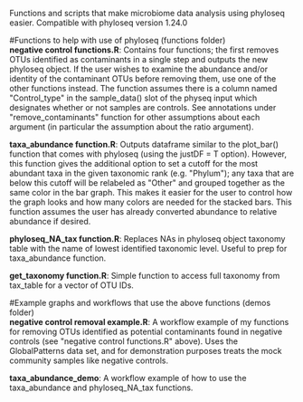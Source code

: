 Functions and scripts that make microbiome data analysis using phyloseq easier. Compatible with phyloseq version 1.24.0  


#Functions to help with use of phyloseq (functions folder)  
**negative control functions.R**: Contains four functions; the first removes OTUs identified as contaminants in a single step and outputs the new phyloseq object. If the user wishes to examine the abundance and/or identity of the contaminant OTUs before removing them, use one of the other functions instead. The function assumes there is a column named "Control_type" in the sample_data() slot of the physeq input which designates whether or not samples are controls. See annotations under "remove_contaminants" function for other assumptions about each argument (in particular the assumption about the ratio argument).

**taxa_abundance function.R**: Outputs dataframe similar to the plot_bar() function that comes with phyloseq (using the justDF = T option). However, this function gives the additional option to set a cutoff for the most abundant taxa in the given taxonomic rank (e.g. "Phylum"); any taxa that are below this cutoff will be relabeled as "Other" and grouped together as the same color in the bar graph. This makes it easier for the user to control how the graph looks and how many colors are needed for the stacked bars. This function assumes the user has already converted abundance to relative abundance if desired.  

**phyloseq_NA_tax function.R**: Replaces NAs in phyloseq object taxonomy table with the name of lowest identified taxonomic level. Useful to prep for taxa_abundance function.

**get_taxonomy function.R**: Simple function to access full taxonomy from tax_table for a vector of OTU IDs.  

#Example graphs and workflows that use the above functions (demos folder)  
**negative control removal example.R**: A workflow example of my functions for removing OTUs identified as potential contaminants found in negative controls (see "negative control functions.R" above). Uses the GlobalPatterns data set, and for demonstration purposes treats the mock community samples like negative controls.  

**taxa_abundance_demo**: A workflow example of how to use the taxa_abundance and phyloseq_NA_tax functions.
